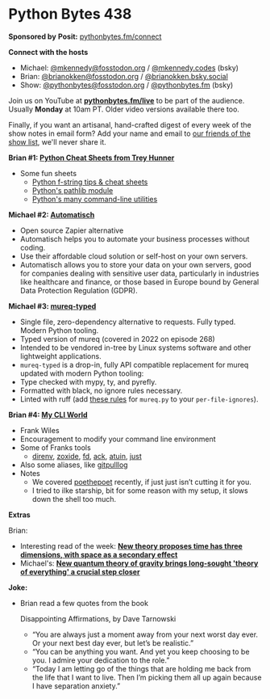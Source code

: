 # Python Bytes 438

**Sponsored by** **Posit:** [pythonbytes.fm/connect](https://pythonbytes.fm/connect)

**Connect with the hosts**

- Michael: [@mkennedy@fosstodon.org](https://fosstodon.org/@mkennedy) / [@mkennedy.codes](https://bsky.app/profile/mkennedy.codes) (bsky)
- Brian: [@brianokken@fosstodon.org](https://fosstodon.org/@brianokken) / [@brianokken.bsky.social](https://bsky.app/profile/brianokken.bsky.social)
- Show: [@pythonbytes@fosstodon.org](https://fosstodon.org/@pythonbytes) / [@pythonbytes.fm](https://bsky.app/profile/pythonbytes.fm) (bsky)

Join us on YouTube at [**pythonbytes.fm/live**](https://pythonbytes.fm/stream/live) to be part of the audience. Usually **Monday** at 10am PT. Older video versions available there too.

Finally, if you want an artisanal, hand-crafted digest of every week of the show notes in email form? Add your name and email to [our friends of the show list](https://pythonbytes.fm/friends-of-the-show), we'll never share it.

**Brian #1: [Python Cheat Sheets from Trey Hunner](https://www.pythonmorsels.com/articles/cheat-sheet/)**

- Some fun sheets
  - [Python f-string tips & cheat sheets](https://www.pythonmorsels.com/string-formatting/)
  - [Python's pathlib module](https://www.pythonmorsels.com/pathlib-module/)
  - [Python's many command-line utilities](https://www.pythonmorsels.com/cli-tools/)

**Michael #2: [Automatisch](https://automatisch.io)**

- Open source Zapier alternative
- Automatisch helps you to automate your business processes without coding.
- Use their affordable cloud solution or self-host on your own servers.
- Automatisch allows you to store your data on your own servers, good for companies dealing with sensitive user data, particularly in industries like healthcare and finance, or those based in Europe bound by General Data Protection Regulation (GDPR).

**Michael #3: [mureq-typed](https://github.com/hbmartin/mureq-typed)**

- Single file, zero-dependency alternative to requests. Fully typed. Modern Python tooling.
- Typed version of mureq (covered in 2022 on episode 268)
- Intended to be vendored in-tree by Linux systems software and other lightweight applications.
- `mureq-typed` is a drop-in, fully API compatible replacement for mureq updated with modern Python tooling:
- Type checked with mypy, ty, and pyrefly.
- Formatted with black, no ignore rules necessary.
- Linted with ruff (add [these rules](https://github.com/hbmartin/mureq-typed/blob/master/ruff.toml#L11) for `mureq.py` to your `per-file-ignores`).

**Brian #4: [My CLI World](https://frankwiles.com/posts/my-cli-world/)**

- Frank Wiles
- Encouragement to modify your command line environment
- Some of Franks tools
  - [direnv](https://direnv.net), [zoxide](https://github.com/ajeetdsouza/zoxide), [fd](https://github.com/sharkdp/fd), [ack](https://beyondgrep.com/documentation/), [atuin](https://atuin.sh), [just](https://just.systems/man/en/)
- Also some aliases, like [gitpulllog](https://frankwiles.com/posts/two-handy-git-aliases/)
- Notes
  - We covered [poethepoet](https://poethepoet.natn.io/index.html) recently, if just just isn’t cutting it for you.
  - I tried to ilke starship, bit for some reason with my setup, it slows down the shell too much.

**Extras**

Brian:

- Interesting read of the week: [**New theory proposes time has three dimensions, with space as a secondary effect**](https://phys.org/news/2025-06-theory-dimensions-space-secondary-effect.html)
- Michael's: [**New quantum theory of gravity brings long-sought 'theory of everything' a crucial step closer**](https://phys.org/news/2025-05-quantum-theory-gravity-sought-crucial.html)

**Joke:**

- Brian read a few quotes from the book 

  Disappointing Affirmations, by Dave Tarnowski

  - “You are always just a moment away from your next worst day ever. Or your next best day ever, but let’s be realistic.”
  - “You can be anything you want. And yet you keep choosing to be you. I admire your dedication to the role.”
  - “Today I am letting go of the things that are holding me back from the life that I want to live. Then I’m picking them all up again because I have separation anxiety.”
